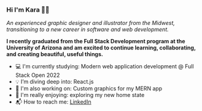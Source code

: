 ### Hi I'm Kara 👋🏼

*An experienced graphic designer and illustrator from the Midwest, transitioning to a new career in software and web development.*

**I recently graduated from the Full Stack Development program at the University of Arizona and am excited to continue learning, collaborating, and creating beautiful, useful things.**

- 💻 I'm currently studying: Modern web application development @ Full Stack Open 2022
- 💡 I’m diving deep into: React.js
- 🦄 I'm also working on: Custom graphics for my MERN app
- 🌵 I'm really enjoying: exploring my new home state
- 📬 How to reach me: [LinkedIn](https://www.linkedin.com/in/kara-krzystan)

<!--
**kara-krzystan/kara-krzystan** is a ✨ _special_ ✨ repository because its `README.md` (this file) appears on your GitHub profile.

Here are some ideas to get you started:

- 🔭 I’m currently working on ...
- 🌱 I’m currently learning ...
- 👯 I’m looking to collaborate on ...
- 🤔 I’m looking for help with ...
- 💬 Ask me about ...
- 📫 How to reach me: ...
- 😄 Pronouns: ...
- ⚡ Fun fact: ...
-->
